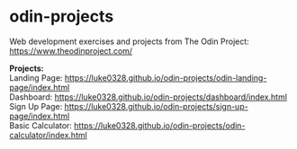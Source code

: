 # odin-projects
Web development exercises and projects from The Odin Project: https://www.theodinproject.com/

**Projects:**  
Landing Page: https://luke0328.github.io/odin-projects/odin-landing-page/index.html  
Dashboard: https://luke0328.github.io/odin-projects/dashboard/index.html  
Sign Up Page: https://luke0328.github.io/odin-projects/sign-up-page/index.html  
Basic Calculator: https://luke0328.github.io/odin-projects/odin-calculator/index.html  

